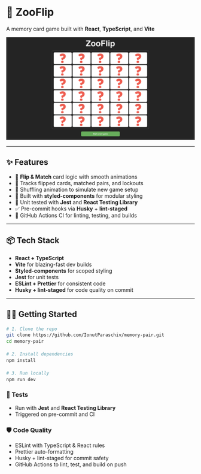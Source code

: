 # 🐾 ZooFlip

A memory card game built with **React**, **TypeScript**, and **Vite**

![screenshot](./screenshot.png)

---

## ✨ Features

- 🔁 **Flip & Match** card logic with smooth animations
- 🧠 Tracks flipped cards, matched pairs, and lockouts
- 🧩 Shuffling animation to simulate new game setup
- 🎨 Built with **styled-components** for modular styling
- 🧪 Unit tested with **Jest** and **React Testing Library**
- ✅ Pre-commit hooks via **Husky** + **lint-staged**
- 🚀 GitHub Actions CI for linting, testing, and builds

---

## 📦 Tech Stack

- **React + TypeScript**
- **Vite** for blazing-fast dev builds
- **Styled-components** for scoped styling
- **Jest** for unit tests
- **ESLint + Prettier** for consistent code
- **Husky + lint-staged** for code quality on commit

---

## 🧑‍💻 Getting Started

```bash
# 1. Clone the repo
git clone https://github.com/IonutParaschiv/memory-pair.git
cd memory-pair

# 2. Install dependencies
npm install

# 3. Run locally
npm run dev
```

### 🧪 Tests

- Run with **Jest** and **React Testing Library**
- Triggered on pre-commit and CI

### 🛡 Code Quality

- ESLint with TypeScript & React rules
- Prettier auto-formatting
- Husky + lint-staged for commit safety
- GitHub Actions to lint, test, and build on push
